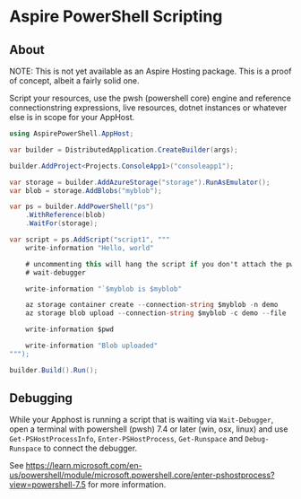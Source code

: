 # Aspire PowerShell Scripting

## About

NOTE: This is not yet available as an Aspire Hosting package. This is a proof of concept, albeit a fairly solid one.

Script your resources, use the pwsh (powershell core) engine and reference connectionstring expressions, live resources, dotnet instances or whatever else is in scope for your AppHost. 


```csharp
using AspirePowerShell.AppHost;

var builder = DistributedApplication.CreateBuilder(args);

builder.AddProject<Projects.ConsoleApp1>("consoleapp1");

var storage = builder.AddAzureStorage("storage").RunAsEmulator();
var blob = storage.AddBlobs("myblob");

var ps = builder.AddPowerShell("ps")
    .WithReference(blob)
    .WaitFor(storage);

var script = ps.AddScript("script1", """
    write-information "Hello, world"

    # uncommenting this will hang the script if you don't attach the pwsh debugger
    # wait-debugger

    write-information "`$myblob is $myblob"

    az storage container create --connection-string $myblob -n demo
    az storage blob upload --connection-string $myblob -c demo --file ..\README.md

    write-information $pwd

    write-information "Blob uploaded"
""");

builder.Build().Run();
```

## Debugging

While your Apphost is running a script that is waiting via `Wait-Debugger`, open a terminal with powershell (pwsh) 7.4 or later (win, osx, linux) and use `Get-PSHostProcessInfo`, `Enter-PSHostProcess`, `Get-Runspace` and `Debug-Runspace` to connect the debugger. 

See https://learn.microsoft.com/en-us/powershell/module/microsoft.powershell.core/enter-pshostprocess?view=powershell-7.5 for more information.
